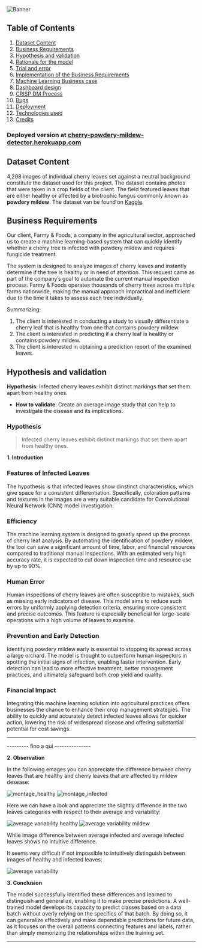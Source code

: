 ![Banner](https://github.com/davidelan/mildew-leaves-detection/blob/main/images/cherry_leaves.jpg)


## Table of Contents
1. [Dataset Content](#dataset-content)
2. [Business Requirements](#business-requirements)
3. [Hypothesis and validation](#hypothesis-and-validation)
4. [Rationale for the model](#the-rationale-for-the-model)
5. [Trial and error](#trial-and-error)
6. [Implementation of the Business Requirements](#the-rationale-to-map-the-business-requirements-to-the-data-visualizations-and-ml-tasks)
7. [Machine Learning Business case](#machine-learning-business-case)
8. [Dashboard design](#dashboard-design-streamlit-app-user-interface)
9. [CRISP DM Process](#the-process-of-cross-industry-standard-process-for-data-mining)
10. [Bugs](#bugs)
11. [Deployment](#deployment)
12. [Technologies used](#technologies-used)
13. [Credits](#credits)

### Deployed version at [cherry-powdery-mildew-detector.herokuapp.com](https://mildew-leaves-detection-dav-9ff1fd9edf31.herokuapp.com/)

## Dataset Content

4,208 images of individual cherry leaves set against a neutral background constitute the dataset used for this project. 
The dataset contains photos that were taken in a crop fields of the client. The field featured leaves that are either healthy or affected by a biotrophic fungus commonly known as **powdery mildew**. 
The dataset van be found on [Kaggle](https://www.kaggle.com/datasets/codeinstitute/cherry-leaves).

## Business Requirements

Our client, Farmy & Foods, a company in the agricultural sector, approached us to create a machine learning-based system that can quickly identify whether a cherry tree is infected with powdery mildew and requires fungicide treatment.

The system is designed to analyze images of cherry leaves and instantly determine if the tree is healthy or in need of attention. This request came as part of the company’s goal to automate the current manual inspection process. Farmy & Foods operates thousands of cherry trees across multiple farms nationwide, making the manual approach impractical and inefficient due to the time it takes to assess each tree individually.

Summarizing:

1. The client is interested in conducting a study to visually differentiate a cherry leaf that is healthy from one that contains powdery mildew.
2. The client is interested in predicting if a cherry leaf is healthy or contains powdery mildew.
3. The client is interested in obtaining a prediction report of the examined leaves. 

## Hypothesis and validation

**Hypothesis**: Infected cherry leaves exhibit distinct markings that set them apart from healthy ones.
   - __How to validate__: Create an average image study that can help to investigate the disease and its implications.<br/>

### Hypothesis
> Infected cherry leaves exhibit distinct markings that set them apart from healthy ones.

**1. Introduction**

### Features of Infected Leaves

 The hypothesis is that infected leaves show dinstinct characteristics, which give space for a consistent differentiation. Specifically, coloration patterns and textures in the images are a very suitable candidate for Convolutional Neural Network (CNN) model investigation.
 

### Efficiency

The machine learning system is designed to greatly speed up the process of cherry leaf analysis. By automating the identification of powdery mildew, the tool can save a significant amount of time, labor, and financial resources compared to traditional manual inspections. With an estimated very high accuracy rate, it is expected to cut down inspection time and resource use by up to 90%.

### Human Error

Human inspections of cherry leaves are often susceptible to mistakes, such as missing early indicators of disease. This model aims to reduce such errors by uniformly applying detection criteria, ensuring more consistent and precise outcomes. This feature is especially beneficial for large-scale operations with a high volume of leaves to examine.

###  Prevention and Early Detection

Identifying powdery mildew early is essential to stopping its spread across a large orchard. The model is thought to outperform human inspectors in spotting the initial signs of infection, enabling faster intervention. Early detection can lead to more effective treatment, better management practices, and ultimately safeguard both crop yield and quality.

### Financial Impact

Integrating this machine learning solution into agricultural practices offers businesses the chance to enhance their crop management strategies. The ability to quickly and accurately detect infected leaves allows for quicker action, lowering the risk of widespread disease and offering substantial potential for cost savings.

------------------------------------
--------- fino a qui ---------------

**2. Observation**

In the following emages you can appreciate the difference between cherry leaves that are healthy and cherry leaves that are affected by mildew desease:

![montage_healthy](https://github.com/davidelan/mildew-leaves-detection/blob/main/images/montage_healthy.png)
![montage_infected](https://github.com/davidelan/mildew-leaves-detection/blob/main/images/montage_mildew.png)


Here we can have a look and appreciate the slightly difference in the two leaves categories with respect to their average and variability: 

![average variability healthy](https://github.com/davidelan/mildew-leaves-detection/blob/main/outputs/v1/avg_var_healthy.png)
![average variability mildew](https://github.com/davidelan/mildew-leaves-detection/blob/main/outputs/v1/avg_var_powdery_mildew.png)

While image difference between average infected and average infected leaves shows no intuitive difference. 

It seems very difficult if not impossible to intuitively distinguish between images of healthy and infected leaves:

![average variability](https://github.com/davidelan/mildew-leaves-detection/blob/main/outputs/v1/avg_diff.png)

**3. Conclusion**

The model successfully identified these differences and learned to distinguish and generalize, enabling it to make precise predictions. A well-trained model develops its capacity to predict classes based on a data batch without overly relying on the specifics of that batch. By doing so, it can generalize effectively and make dependable predictions for future data, as it focuses on the overall patterns connecting features and labels, rather than simply memorizing the relationships within the training set.

---

